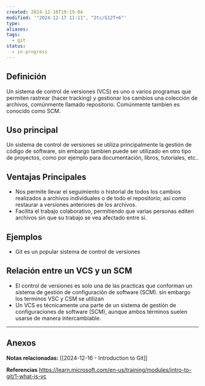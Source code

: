 ```yaml
---
created: 2024-12-16T19:19:04
modified: '"2024-12-17 11:11", "2tc/G12T+6"'
type: 
aliases: 
tags:
  - git
status:
  - in-progress
---
```


## Definición
Un sistema de control de versiones (VCS) es uno o varios programas que permiten rastrear (hacer tracking) y gestionar los  cambios una colección de archivos, comúnmente llamado repositorio.  Comúnmente tambien es conocido como SCM. 
## Uso principal
Un sistema de control de versiones se utiliza principalmente la gestión de código de software, sin embargo tambien puede ser utilizado en otro tipo de proyectos, como por ejemplo para documentación, libros, tutoriales, etc..
## Ventajas Principales
- Nos permite llevar el seguimiento o historial de todos los cambios realizados a archivos individuales o de todo el repositorio; así como restaurar a versiones anteriores de los archivos.
- Facilita el trabajo colaborativo, permitiendo que varias personas editen archivos sin que su trabajo se vea afectado entre si.
## Ejemplos
- Git es un popular sistema de control de versiones



## Relación entre un VCS y un SCM
- El control de versiones es solo una de las practicas que conforman un sistema de gestión de configuración de software (SCM). sin embargo los terminos VSC y CSM se utilizan 
- Un VCS es técnicamente una parte de un sistema de gestión de configuraciones de software (SCM), aunque ambos términos suelen usarse de manera intercambiable.

--- 
## Anexos
 
 **Notas relacionadas:**
[[2024-12-16 - Introduction to Git]]


**Referencias**
https://learn.microsoft.com/en-us/training/modules/intro-to-git/1-what-is-vc
